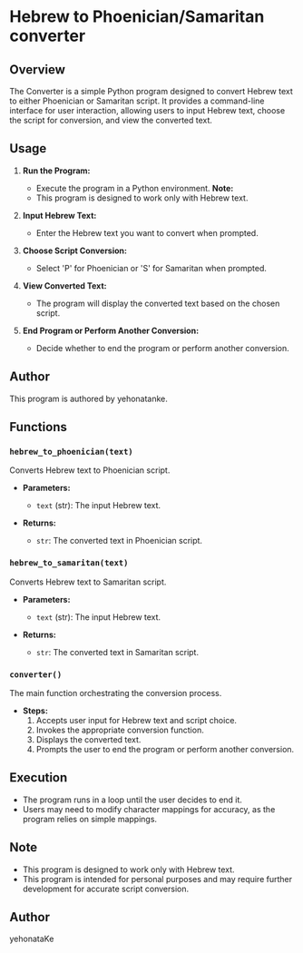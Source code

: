 # Hebrew to Phoenician/Samaritan converter
## Overview

The Converter is a simple Python program designed to convert Hebrew text to either Phoenician or Samaritan script. It provides a command-line interface for user interaction, allowing users to input Hebrew text, choose the script for conversion, and view the converted text.

## Usage

1. **Run the Program:**
   - Execute the program in a Python environment.
   **Note:**
   - This program is designed to work only with Hebrew text.

2. **Input Hebrew Text:**
   - Enter the Hebrew text you want to convert when prompted.

3. **Choose Script Conversion:**
   - Select 'P' for Phoenician or 'S' for Samaritan when prompted.

4. **View Converted Text:**
   - The program will display the converted text based on the chosen script.

5. **End Program or Perform Another Conversion:**
   - Decide whether to end the program or perform another conversion.

## Author

This program is authored by yehonatanke.

## Functions

### `hebrew_to_phoenician(text)`

Converts Hebrew text to Phoenician script.

- **Parameters:**
  - `text` (str): The input Hebrew text.

- **Returns:**
  - `str`: The converted text in Phoenician script.

### `hebrew_to_samaritan(text)`

Converts Hebrew text to Samaritan script.

- **Parameters:**
  - `text` (str): The input Hebrew text.

- **Returns:**
  - `str`: The converted text in Samaritan script.

### `converter()`

The main function orchestrating the conversion process.

- **Steps:**
  1. Accepts user input for Hebrew text and script choice.
  2. Invokes the appropriate conversion function.
  3. Displays the converted text.
  4. Prompts the user to end the program or perform another conversion.

## Execution

- The program runs in a loop until the user decides to end it.
- Users may need to modify character mappings for accuracy, as the program relies on simple mappings.

## Note

- This program is designed to work only with Hebrew text.
- This program is intended for personal purposes and may require further development for accurate script conversion.

## Author

yehonataKe
